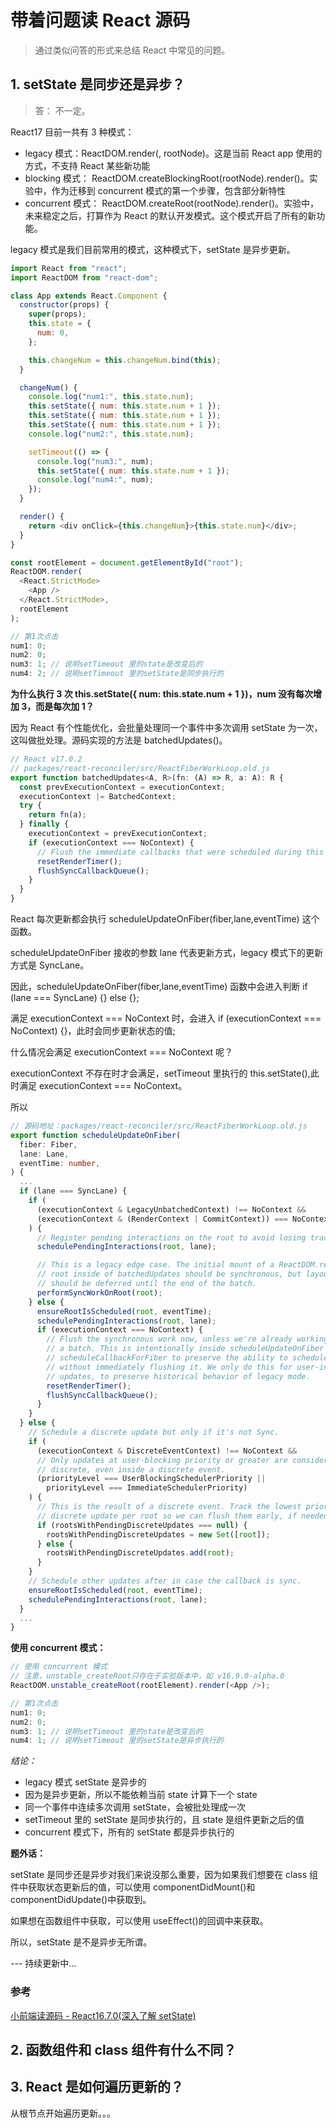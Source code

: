 # 带着问题读 React 源码

> 通过类似问答的形式来总结 React 中常见的问题。

## 1. setState 是同步还是异步？

> 答： 不一定。

React17 目前一共有 3 种模式：

- legacy 模式：ReactDOM.render(<App />, rootNode)。这是当前 React app 使用的方式，不支持 React 某些新功能
- blocking 模式： ReactDOM.createBlockingRoot(rootNode).render(<App />)。实验中，作为迁移到 concurrent 模式的第一个步骤，包含部分新特性
- concurrent 模式： ReactDOM.createRoot(rootNode).render(<App />)。实验中，未来稳定之后，打算作为 React 的默认开发模式。这个模式开启了所有的新功能。

legacy 模式是我们目前常用的模式，这种模式下，setState 是异步更新。

```js
import React from "react";
import ReactDOM from "react-dom";

class App extends React.Component {
  constructor(props) {
    super(props);
    this.state = {
      num: 0,
    };

    this.changeNum = this.changeNum.bind(this);
  }

  changeNum() {
    console.log("num1:", this.state.num);
    this.setState({ num: this.state.num + 1 });
    this.setState({ num: this.state.num + 1 });
    this.setState({ num: this.state.num + 1 });
    console.log("num2:", this.state.num);

    setTimeout(() => {
      console.log("num3:", num);
      this.setState({ num: this.state.num + 1 });
      console.log("num4:", num);
    });
  }

  render() {
    return <div onClick={this.changeNum}>{this.state.num}</div>;
  }
}

const rootElement = document.getElementById("root");
ReactDOM.render(
  <React.StrictMode>
    <App />
  </React.StrictMode>,
  rootElement
);

// 第1次点击
num1: 0;
num2: 0;
num3: 1; // 说明setTimeout 里的state是改变后的
num4: 2; // 说明setTimeout 里的setState是同步执行的
```

**为什么执行 3 次 this.setState({ num: this.state.num + 1 })，num 没有每次增加 3，而是每次加 1？**

因为 React 有个性能优化，会批量处理同一个事件中多次调用 setState 为一次，这叫做批处理。源码实现的方法是 batchedUpdates()。

```js
// React v17.0.2
// packages/react-reconciler/src/ReactFiberWorkLoop.old.js
export function batchedUpdates<A, R>(fn: (A) => R, a: A): R {
  const prevExecutionContext = executionContext;
  executionContext |= BatchedContext;
  try {
    return fn(a);
  } finally {
    executionContext = prevExecutionContext;
    if (executionContext === NoContext) {
      // Flush the immediate callbacks that were scheduled during this batch
      resetRenderTimer();
      flushSyncCallbackQueue();
    }
  }
}
```

React 每次更新都会执行 scheduleUpdateOnFiber(fiber,lane,eventTime) 这个函数。

scheduleUpdateOnFiber 接收的参数 lane 代表更新方式，legacy 模式下的更新方式是 SyncLane。

因此，scheduleUpdateOnFiber(fiber,lane,eventTime) 函数中会进入判断 if (lane === SyncLane) {} else {};

满足 executionContext === NoContext 时，会进入 if (executionContext === NoContext) {}，此时会同步更新状态的值;

什么情况会满足 executionContext === NoContext 呢？

executionContext 不存在时才会满足，setTimeout 里执行的 this.setState(),此时满足 executionContext === NoContext。

所以

```ts
// 源码地址：packages/react-reconciler/src/ReactFiberWorkLoop.old.js
export function scheduleUpdateOnFiber(
  fiber: Fiber,
  lane: Lane,
  eventTime: number,
) {
  ...
  if (lane === SyncLane) {
    if (
      (executionContext & LegacyUnbatchedContext) !== NoContext &&
      (executionContext & (RenderContext | CommitContext)) === NoContext
    ) {
      // Register pending interactions on the root to avoid losing traced interaction data.
      schedulePendingInteractions(root, lane);

      // This is a legacy edge case. The initial mount of a ReactDOM.render-ed
      // root inside of batchedUpdates should be synchronous, but layout updates
      // should be deferred until the end of the batch.
      performSyncWorkOnRoot(root);
    } else {
      ensureRootIsScheduled(root, eventTime);
      schedulePendingInteractions(root, lane);
      if (executionContext === NoContext) {
        // Flush the synchronous work now, unless we're already working or inside
        // a batch. This is intentionally inside scheduleUpdateOnFiber instead of
        // scheduleCallbackForFiber to preserve the ability to schedule a callback
        // without immediately flushing it. We only do this for user-initiated
        // updates, to preserve historical behavior of legacy mode.
        resetRenderTimer();
        flushSyncCallbackQueue();
      }
    }
  } else {
    // Schedule a discrete update but only if it's not Sync.
    if (
      (executionContext & DiscreteEventContext) !== NoContext &&
      // Only updates at user-blocking priority or greater are considered
      // discrete, even inside a discrete event.
      (priorityLevel === UserBlockingSchedulerPriority ||
        priorityLevel === ImmediateSchedulerPriority)
    ) {
      // This is the result of a discrete event. Track the lowest priority
      // discrete update per root so we can flush them early, if needed.
      if (rootsWithPendingDiscreteUpdates === null) {
        rootsWithPendingDiscreteUpdates = new Set([root]);
      } else {
        rootsWithPendingDiscreteUpdates.add(root);
      }
    }
    // Schedule other updates after in case the callback is sync.
    ensureRootIsScheduled(root, eventTime);
    schedulePendingInteractions(root, lane);
  }
  ...
}
```

**使用 concurrent 模式：**

```js
// 使用 concurrent 模式
// 注意，unstable_createRoot只存在于实验版本中，如 v16.9.0-alpha.0
ReactDOM.unstable_createRoot(rootElement).render(<App />);

// 第1次点击
num1: 0;
num2: 0;
num3: 1; // 说明setTimeout 里的state是改变后的
num4: 1; // 说明setTimeout 里的setState是异步执行的
```

_结论：_

- legacy 模式 setState 是异步的
- 因为是异步更新，所以不能依赖当前 state 计算下一个 state
- 同一个事件中连续多次调用 setState，会被批处理成一次
- setTimeout 里的 setState 是同步执行的，且 state 是组件更新之后的值
- concurrent 模式下，所有的 setState 都是异步执行的

**题外话：**

setState 是同步还是异步对我们来说没那么重要，因为如果我们想要在 class 组件中获取状态更新后的值，可以使用 componentDidMount()和 componentDidUpdate()中获取到。

如果想在函数组件中获取，可以使用 useEffect()的回调中来获取。

所以，setState 是不是异步无所谓。

--- 持续更新中...

### 参考

[小前端读源码 - React16.7.0(深入了解 setState)](https://zhuanlan.zhihu.com/p/56507101)

## 2. 函数组件和 class 组件有什么不同？

## 3. React 是如何遍历更新的？

从根节点开始遍历更新。。。
